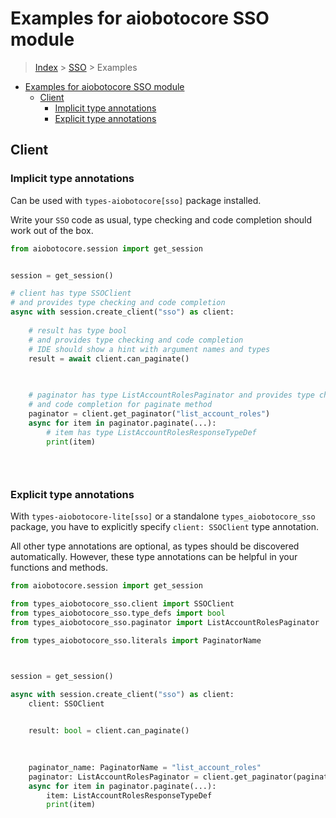 <a id="examples-for-aiobotocore-sso-module"></a>

# Examples for aiobotocore SSO module

> [Index](../README.md) > [SSO](./README.md) > Examples

- [Examples for aiobotocore SSO module](#examples-for-aiobotocore-sso-module)
  - [Client](#client)
    - [Implicit type annotations](#implicit-type-annotations)
    - [Explicit type annotations](#explicit-type-annotations)

<a id="client"></a>

## Client

<a id="implicit-type-annotations"></a>

### Implicit type annotations

Can be used with `types-aiobotocore[sso]` package installed.

Write your `SSO` code as usual, type checking and code completion should work
out of the box.

```python
from aiobotocore.session import get_session


session = get_session()

# client has type SSOClient
# and provides type checking and code completion
async with session.create_client("sso") as client:
    
    # result has type bool
    # and provides type checking and code completion
    # IDE should show a hint with argument names and types
    result = await client.can_paginate()
    

    
    # paginator has type ListAccountRolesPaginator and provides type checking
    # and code completion for paginate method
    paginator = client.get_paginator("list_account_roles")
    async for item in paginator.paginate(...):
        # item has type ListAccountRolesResponseTypeDef
        print(item)
    

    
```

<a id="explicit-type-annotations"></a>

### Explicit type annotations

With `types-aiobotocore-lite[sso]` or a standalone `types_aiobotocore_sso`
package, you have to explicitly specify `client: SSOClient` type annotation.

All other type annotations are optional, as types should be discovered
automatically. However, these type annotations can be helpful in your functions
and methods.

```python
from aiobotocore.session import get_session

from types_aiobotocore_sso.client import SSOClient
from types_aiobotocore_sso.type_defs import bool
from types_aiobotocore_sso.paginator import ListAccountRolesPaginator

from types_aiobotocore_sso.literals import PaginatorName



session = get_session()

async with session.create_client("sso") as client:
    client: SSOClient

    
    result: bool = client.can_paginate()
    

    
    paginator_name: PaginatorName = "list_account_roles"
    paginator: ListAccountRolesPaginator = client.get_paginator(paginator_name)
    async for item in paginator.paginate(...):
        item: ListAccountRolesResponseTypeDef
        print(item)
    

    
```

